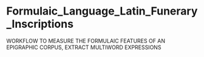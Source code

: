 # Formulaic_Language_Latin_Funerary_Inscriptions

WORKFLOW TO MEASURE THE FORMULAIC FEATURES OF AN EPIGRAPHIC CORPUS, EXTRACT MULTIWORD EXPRESSIONS
